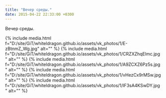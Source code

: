 ```yaml
---
title: "Вечер среды."
date: 2015-04-22 22:33:00 +0300
---
```


Вечер среды.


{% include media.html f="D:/site/GiT/whiteldragon.github.io/assets/vk_photos/1/E-zBtnmZ_Wg.jpg" alt="" %}
{% include media.html f="D:/site/GiT/whiteldragon.github.io/assets/vk_photos/1/CRZXZhqElmc.jpg" alt="" %}
{% include media.html f="D:/site/GiT/whiteldragon.github.io/assets/vk_photos/1/A9ZCXZ6Pz5s.jpg" alt="" %}
{% include media.html f="D:/site/GiT/whiteldragon.github.io/assets/vk_photos/1/vHezCx9rMSw.jpg" alt="" %}
{% include media.html f="D:/site/GiT/whiteldragon.github.io/assets/vk_photos/1/IF3sA4KSwDY.jpg" alt="" %}
